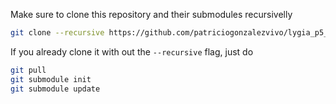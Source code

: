 Make sure to clone this repository and their submodules recursivelly

```bash
git clone --recursive https://github.com/patriciogonzalezvivo/lygia_p5_examples.git
```

If you already clone it with out the `--recursive` flag, just do

```bash
git pull
git submodule init
git submodule update
```
